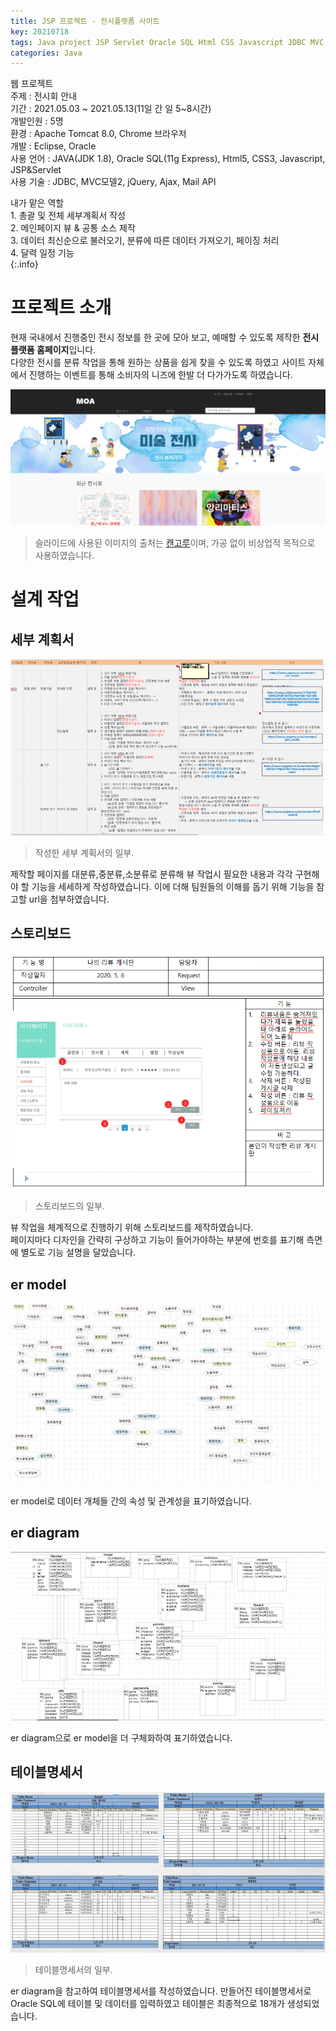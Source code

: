 ```yaml
---
title: JSP 프로젝트 - 전시플랫폼 사이트
key: 20210718
tags: Java project JSP Servlet Oracle SQL Html CSS Javascript JDBC MVC jQuery
categories: Java
---
```


웹 프로젝트  
주제 : 전시회 안내  
기간 : 2021.05.03 ~ 2021.05.13(11일 간 일 5~8시간)  
개발인원 : 5명  
환경 : Apache Tomcat 8.0, Chrome 브라우저  
개발 : Eclipse, Oracle  
사용 언어 : JAVA(JDK 1.8), Oracle SQL(11g Express), Html5, CSS3, Javascript, JSP&Servlet  
사용 기술 : JDBC, MVC모델2, jQuery, Ajax, Mail API  

내가 맡은 역할  
    1. 총괄 및 전체 세부계획서 작성  
    2. 메인페이지 뷰 & 공통 소스 제작  
    3. 데이터 최신순으로 불러오기, 분류에 따른 데이터 가져오기, 페이징 처리  
    4. 달력 일정 기능  
{:.info}  

# 프로젝트 소개

현재 국내에서 진행중인 전시 정보를 한 곳에 모아 보고, 예매할 수 있도록 제작한 **전시플랫폼 홈페이지**입니다.  
다양한 전시를 분류 작업을 통해 원하는 상품을 쉽게 찾을 수 있도록 하였고 사이트 자체에서 진행하는 이벤트를 통해 소비자의 니즈에 한발 더 다가가도록 하였습니다.  

![moa](/assets/images/post/2021-08-04-moa-main.png)
> 슬라이드에 사용된 이미지의 출처는 [캔고루](https://www.cangoroo.co.kr/main/)이며, 가공 없이 비상업적 목적으로 사용하였습니다.


# 설계 작업

## 세부 계획서

![detail-plan](/assets/images/post/2021-08-04-detail-plan.png)
> 작성한 세부 계획서의 일부.  

제작할 페이지를 대분류,중분류,소분류로 분류해 뷰 작업시 필요한 내용과 각각 구현해야 할 기능을 세세하게 작성하였습니다. 이에 더해 팀원들의 이해를 돕기 위해 기능을 참고할 url을 첨부하였습니다.

## 스토리보드

![storyboard](/assets/images/post/2021-08-04-storyboard.png)
> 스토리보드의 일부.  

뷰 작업을 체계적으로 진행하기 위해 스토리보드를 제작하였습니다.  
페이지마다 디자인을 간략히 구상하고 기능이 들어가야하는 부분에 번호를 표기해 측면에 별도로 기능 설명을 달았습니다. 

## er model

![ermodel](/assets/images/post/2021-08-04-ermodel.png)

er model로 데이터 개체들 간의 속성 및 관계성을 표기하였습니다.  

## er diagram

![erd](/assets/images/post/2021-08-04-erd.png)

er diagram으로 er model을 더 구체화하여 표기하였습니다.  

## 테이블명세서

![table](/assets/images/post/2021-08-04-table.png)
> 테이블명세서의 일부.  

er diagram을 참고하여 테이블명세서를 작성하였습니다. 만들어진 테이블명세서로 Oracle SQL에 테이블 및 데이터를 입력하였고 테이블은 최종적으로 18개가 생성되었습니다.

